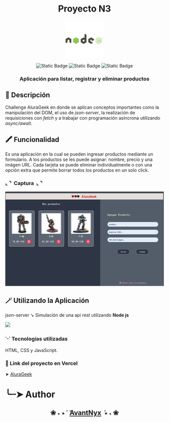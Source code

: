 <h1 align="center">Proyecto N3</h1>
<p align="center">
  <img src="images/nodeJs.png">
</p>
<p align="center"> <img alt="Static Badge" src="https://img.shields.io/badge/JavaScript-%E2%80%94%20query?style=flat-square&logo=javascript&logoColor=%23F7DF1E&labelColor=%233B3B3B&color=FFF068">  <img alt="Static Badge" src="https://img.shields.io/badge/HTML-%E2%80%94%20query?style=flat-square&logo=html5&logoColor=%23E34F26&labelColor=%233B3B3B&color=FF853A"> <img alt="Static Badge" src="https://img.shields.io/badge/CSS-%E2%80%94%20query?style=flat-square&logo=css3&logoColor=%231572B6&labelColor=%23E4E9EE&color=86C5F1"></p>


<h3 align="center"> Aplicación para listar, registrar y eliminar productos</h1>

## 🔖 Descripción

Challenge AluraGeek en donde se aplican conceptos importantes como la manipulación del DOM, el uso de *json-server*, la realización de requisiciones con *fetch* y a trabajar con programación asíncrona utilizando *async/await*.

## 🖍️ Funcionalidad

Es una aplicación en la cual se pueden ingresar productos mediante un formulario. A los productos se les puede asignar: nombre, precio y una imágen URL.
Cada tarjeta se puede eliminar individualmente o con una opción extra que permite borrar todos los productos en un solo click.

### ⌞ ⌝ ‎ Captura ‎ ⌞ ⌝

<img src="images/preview_one.png">

## 🪄 Utilizando la Aplicación

json-server ➘
Simulación de una api rest utilizando **Node js**

<img src="images/avant_nodjs.gif">


### ˙ᵕ˙ Tecnologías utilizadas

HTML, CSS y JavaScript.

### 🔗 Link del proyecto en Vercel

➤  [AluraGeek](https://proyecto-n3-r6zxgvr9r-avantnyxs-projects.vercel.app/)<br />


# ╰┈➤ Author
**<h2 align="center"> ❀ ˖ ⋆  ݁ ‎  ݁‎[AvantNyx](https://github.com/AvantNyx)  ݁ ⋆ ˖ ❀</h2>**



